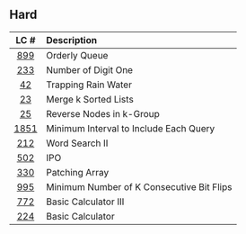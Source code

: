 ## Hard
|LC #|Description|
|:-:|:-|
|[899](https://leetcode.com/problems/orderly-queue/description/)| Orderly Queue|
|[233](https://leetcode.com/problems/number-of-digit-one/)| Number of Digit One|
|[42](https://leetcode.com/problems/trapping-rain-water/)| Trapping Rain Water|
|[23](https://leetcode.com/problems/merge-k-sorted-lists/)| Merge k Sorted Lists|
|[25](https://leetcode.com/problems/reverse-nodes-in-k-group/)| Reverse Nodes in k-Group|
|[1851](https://leetcode.com/problems/minimum-interval-to-include-each-query/)| Minimum Interval to Include Each Query|
|[212](https://leetcode.com/problems/word-search-ii/)| Word Search II|
|[502](https://leetcode.com/problems/ipo/)| IPO|
|[330](https://leetcode.com/problems/patching-array)| Patching Array|
|[995](https://leetcode.com/problems/minimum-number-of-k-consecutive-bit-flips/)| Minimum Number of K Consecutive Bit Flips|
|[772](https://leetcode.com/problems/basic-calculator-iii/)| Basic Calculator III|
|[224](https://leetcode.com/problems/basic-calculator/)| Basic Calculator|
